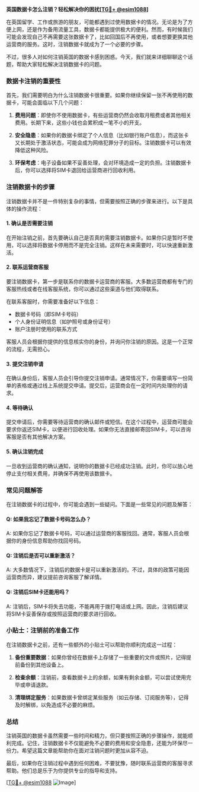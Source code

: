 **英国数据卡怎么注销？轻松解决你的困扰[[TG💪+ @esim1088](https://t.me/s/esim1088)]**

在英国留学、工作或旅游的朋友，可能都遇到过使用数据卡的情况。无论是为了方便上网，还是作为备用流量工具，数据卡都能提供极大的便利。然而，有时候我们可能会发现自己不再需要这张数据卡了，比如回国后不再使用，或者想要更换其他运营商的服务。这时，注销数据卡就成为了一个必要的步骤。

不过，很多人对如何注销英国的数据卡感到困惑。今天，我们就来详细聊聊这个话题，帮助大家轻松解决注销数据卡的问题。

### 数据卡注销的重要性

首先，我们需要明白为什么注销数据卡很重要。如果你继续保留一张不再使用的数据卡，可能会面临以下几个问题：

1. **费用问题**：即使你不使用数据卡，有些运营商仍然会收取月租费或者其他相关费用。长期下来，这些小钱也会累积成一笔不小的开支。
   
2. **安全隐患**：如果你的数据卡绑定了个人信息（比如银行账户信息），而这张卡又长期处于激活状态，可能会成为网络犯罪分子的目标。注销数据卡可以有效降低这种风险。

3. **环保考虑**：电子设备如果不妥善处理，会对环境造成一定的负担。注销数据卡后，你可以选择将SIM卡退回给运营商进行回收利用。

### 注销数据卡的步骤

注销数据卡并不是一件特别复杂的事情，但需要按照正确的步骤来进行。以下是具体的操作流程：

#### 1. 确认是否需要注销

在开始注销之前，首先要确认自己是否真的需要注销数据卡。如果你只是暂时不使用，可以选择将数据卡停用而不是完全注销。这样在未来需要时，可以快速重新激活。

#### 2. 联系运营商客服

要注销数据卡，第一步是联系你的数据卡运营商的客服。大多数运营商都有专门的客服热线或者在线客服系统，你可以通过这些渠道与他们取得联系。

在联系客服时，你需要准备好以下信息：
- 数据卡号码（即SIM卡号码）
- 个人身份证明信息（如护照号或身份证号）
- 账户注册时使用的联系方式

客服人员会根据你提供的信息核实你的身份，并询问你注销的原因。这是一个正常的流程，无需担心。

#### 3. 提交注销申请

在确认身份后，客服人员会引导你提交注销申请。通常情况下，你需要填写一份简单的表格或通过线上系统提交申请。提交后，运营商会在一定时间内处理你的请求。

#### 4. 等待确认

提交申请后，你需要等待运营商的确认邮件或短信。在这个过程中，运营商可能会要求你返还SIM卡，以便进行回收处理。如果你无法直接邮寄回SIM卡，可以咨询客服是否有其他解决方案。

#### 5. 确认注销完成

一旦收到运营商的确认通知，说明你的数据卡已经成功注销。此时，你可以放心地停止支付相关费用，并确保不再使用该数据卡。

### 常见问题解答

在注销数据卡的过程中，你可能会遇到一些疑问。下面是一些常见的问题及解答：

#### Q: 如果我忘记了数据卡号码怎么办？

A: 如果你忘记了数据卡号码，可以通过运营商的客服找回。通常，客服人员会根据你的身份信息帮助你找回号码。

#### Q: 注销后是否可以重新激活？

A: 大多数情况下，注销后的数据卡是可以重新激活的。不过，具体的政策可能因运营商而异，建议提前咨询客服了解详情。

#### Q: 注销后SIM卡还能用吗？

A: 注销后，SIM卡将失去功能，不能再用于拨打电话或上网。因此，注销后建议将SIM卡妥善保存或按照运营商的要求进行回收。

### 小贴士：注销前的准备工作

在注销数据卡之前，还有一些额外的小贴士可以帮助你顺利完成这一过程：

1. **备份重要数据**：如果你曾经在数据卡上存储了一些重要的文件或照片，记得提前备份到其他设备上。

2. **检查余额**：注销前，查看数据卡上的余额，如果有剩余金额，可以尝试使用完毕或申请退款。

3. **清理绑定服务**：如果数据卡曾绑定某些服务（如云存储、订阅服务等），记得及时解绑，以免造成不必要的麻烦。

### 总结

注销英国的数据卡虽然需要一些时间和精力，但只要按照正确的步骤操作，就能顺利完成。记住，注销数据卡不仅能避免不必要的费用和安全隐患，还能为环保尽一份力。希望这篇文章能帮助你在面对注销问题时更加从容不迫。

最后，如果你在注销过程中遇到任何困难，不要犹豫，随时联系运营商的客服寻求帮助。他们总是乐于为你提供专业的指导和支持。

[[TG💪+ @esim1088](https://t.me/s/esim1088) ![Image](https://i.postimg.cc/4NQfJmqS/Snipaste-2025-05-13-00-14-12.png)]